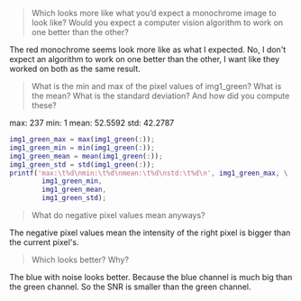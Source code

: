 > Which looks more like what you’d expect a monochrome image to look like? Would
> you expect a computer vision algorithm to work on one better than the other?

The red monochrome seems look more like as what I expected. No, I don't expect 
an algorithm to work on one better than the other, I want like they worked on
both as the same result. 

> What is the min and max of the pixel values of img1_green? What is the mean? 
> What is the standard deviation?  And how did you compute these?

max: 237
min: 1
mean: 52.5592
std: 42.2787

```matlab
img1_green_max = max(img1_green(:));
img1_green_min = min(img1_green(:));
img1_green_mean = mean(img1_green(:));
img1_green_std = std(img1_green(:));
printf('max:\t%d\nmin:\t%d\nmean:\t%d\nstd:\t%d\n', img1_green_max, \
        img1_green_min, 
        img1_green_mean, 
        img1_green_std);

```

> What do negative pixel values mean anyways?

The negative pixel values mean the intensity of the right pixel is bigger than 
the current pixel's. 

> Which looks better? Why?

The blue with noise looks better. 
Because the blue channel is much big than the green channel. So the SNR is 
smaller than the green channel. 



